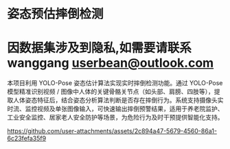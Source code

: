# 姿态预估摔倒检测
# 因数据集涉及到隐私,如需要请联系wanggang userbean@outlook.com

本项目利用 YOLO-Pose 姿态估计算法实现实时摔倒检测功能。通过 YOLO-Pose 模型精准识别视频 / 图像中人体的关键骨骼关节点（如头部、肩膀、四肢等），提取人体姿态特征后，结合姿态分析算法判断是否存在摔倒行为。系统支持摄像头实时流、监控视频及单张图像输入，可快速输出摔倒预警结果，适用于养老院监护、工业安全监控、居家老人安全防护等场景，为危险行为及时干预提供智能化支持。


https://github.com/user-attachments/assets/2c894a47-5679-4560-86a1-6c23fefa35f9



